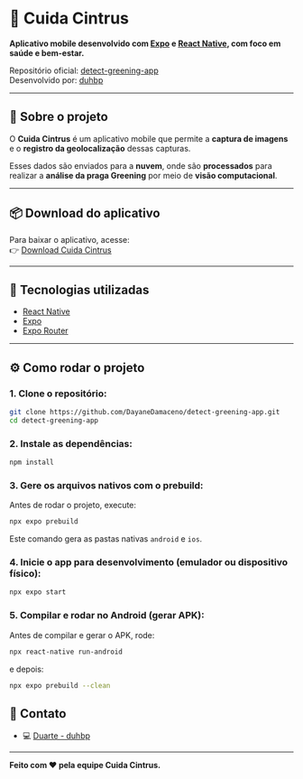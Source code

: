
# 🍊 Cuida Cintrus

**Aplicativo mobile desenvolvido com [Expo](https://expo.dev) e [React Native](https://reactnative.dev), com foco em saúde e bem-estar.**

Repositório oficial: [detect-greening-app](https://github.com/DayaneDamaceno/detect-greening-app)  
Desenvolvido por: [duhbp](https://github.com/duhbp)

---

## 📱 Sobre o projeto

O **Cuida Cintrus** é um aplicativo mobile que permite a **captura de imagens** e o **registro da geolocalização** dessas capturas.  

Esses dados são enviados para a **nuvem**, onde são **processados** para realizar a **análise da praga Greening** por meio de **visão computacional**.  

---

## 📦 Download do aplicativo

Para baixar o aplicativo, acesse:  
👉 [Download Cuida Cintrus](https://drive.google.com/drive/folders/19HAyZMKJIEgoa0IMsxnh0pqTq3KDUqmF)

---

## 🚀 Tecnologias utilizadas

- [React Native](https://reactnative.dev/)
- [Expo](https://expo.dev/)
- [Expo Router](https://expo.dev/router/introduction)

---

## ⚙️ Como rodar o projeto

### 1. Clone o repositório:

```bash
git clone https://github.com/DayaneDamaceno/detect-greening-app.git
cd detect-greening-app
```

### 2. Instale as dependências:

```bash
npm install
```

### 3. Gere os arquivos nativos com o prebuild:

Antes de rodar o projeto, execute:

```bash
npx expo prebuild
```

Este comando gera as pastas nativas `android` e `ios`.

### 4. Inicie o app para desenvolvimento (emulador ou dispositivo físico):

```bash
npx expo start
```

### 5. Compilar e rodar no Android (gerar APK):

Antes de compilar e gerar o APK, rode:

```bash
npx react-native run-android
```
e depois:

```bash
npx expo prebuild --clean
```



## 🤝 Contato

- 💻 [Duarte - duhbp](https://github.com/duhbp)

---

**Feito com ❤️ pela equipe Cuida Cintrus.**
